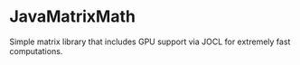 # JavaMatrixMath
Simple matrix library that includes GPU support via JOCL for extremely fast computations.
